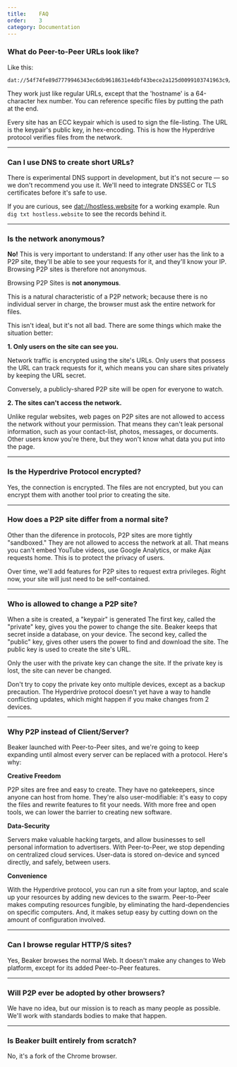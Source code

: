 ```yaml
---
title:    FAQ
order:    3
category: Documentation
---
```


### What do Peer-to-Peer URLs look like?

Like this:

```
dat://54f74fe89d7779946343ec6db9618631e4dbf43bece2a125d0099103741963c9/
```

They work just like regular URLs, except that the 'hostname' is a 64-character hex number.
You can reference specific files by putting the path at the end.

<div class="technical-explanation" data-title="Tech In-depth">
  <div class="icon"><span class="fa fa-info-circle"></span></div>
  <div class="body">
    <p>
      Every site has an ECC keypair which is used to sign the file-listing.
      The URL is the keypair's public key, in hex-encoding.
      This is how the Hyperdrive protocol verifies files from the network.
    </p>
  </div>
</div>

---

### Can I use DNS to create short URLs?

There is experimental DNS support in development, but it's not secure &mdash; so we don't recommend you use it.
We'll need to integrate DNSSEC or TLS certificates before it's safe to use.

If you are curious, see <a href="dat://hostless.website">dat://hostless.website</a> for a working example. Run `dig txt hostless.website` to see the records behind it.

---

### Is the network anonymous?

**No!**
This is very important to understand:
If any other user has the link to a P2P site, they'll be able to see your requests for it, and they'll know your IP.
Browsing P2P sites is therefore not anonymous.

<div class="technical-explanation single-line" data-title="Beware!">
  <div class="icon"><span class="fa fa-exclamation-triangle"></span></div>
  <div class="body">
    <p>Browsing P2P Sites is <strong>not anonymous</strong>.</p>
  </div>
</div>

This is a natural characteristic of a P2P network; because there is no individual server in charge, the browser must ask the entire network for files.

This isn't ideal, but it's not all bad. There are some things which make the situation better:

**1. Only users on the site can see you.**

Network traffic is encrypted using the site's URLs.
Only users that possess the URL can track requests for it, which means you can share sites privately by keeping the URL secret.

Conversely, a publicly-shared P2P site will be open for everyone to watch.

**2. The sites can't access the network.**

Unlike regular websites, web pages on P2P sites are not allowed to access the network without your permission.
That means they can't leak personal information, such as your contact-list, photos, messages, or documents.
Other users know you're there, but they won't know what data you put into the page.

---

### Is the Hyperdrive Protocol encrypted?

Yes, the connection is encrypted.
The files are not encrypted, but you can encrypt them with another tool prior to creating the site.

---

### How does a P2P site differ from a normal site?

Other than the diference in protocols, P2P sites are more tightly "sandboxed."
They are not allowed to access the network at all.
That means you can't embed YouTube videos, use Google Analytics, or make Ajax requests home.
This is to protect the privacy of users.

Over time, we'll add features for P2P sites to request extra privileges.
Right now, your site will just need to be self-contained.

---

### Who is allowed to change a P2P site?

When a site is created, a "keypair" is generated
The first key, called the "private" key, gives you the power to change the site.
Beaker keeps that secret inside a database, on your device.
The second key, called the "public" key, gives other users the power to find and download the site.
The public key is used to create the site's URL.

Only the user with the private key can change the site.
If the private key is lost, the site can never be changed.

<div class="technical-explanation" data-title="Beware!">
  <div class="icon"><span class="fa fa-exclamation-triangle"></span></div>
  <div class="body">
    <p>Don't try to copy the private key onto multiple devices, except as a backup precaution.
    The Hyperdrive protocol doesn't yet have a way to handle conflicting updates, which might happen if you make changes from 2 devices.</p>
  </div>
</div>

---

### Why P2P instead of Client/Server?

Beaker launched with Peer-to-Peer sites, and we're going to keep expanding until almost every server can be replaced with a protocol.
Here's why:

**Creative Freedom**

P2P sites are free and easy to create.
They have no gatekeepers, since anyone can host from home.
They're also user-modifiable: it's easy to copy the files and rewrite features to fit your needs.
With more free and open tools, we can lower the barrier to creating new software.

**Data-Security**

Servers make valuable hacking targets, and allow businesses to sell personal information to advertisers.
With Peer-to-Peer, we stop depending on centralized cloud services.
User-data is stored on-device and synced directly, and safely, between users.

**Convenience**

With the Hyperdrive protocol, you can run a site from your laptop, and scale up your resources by adding new devices to the swarm.
Peer-to-Peer makes computing resources fungible, by eliminating the hard-dependencies on specific computers.
And, it makes setup easy by cutting down on the amount of configuration involved.

---

### Can I browse regular HTTP/S sites?

Yes, Beaker browses the normal Web.
It doesn't make any changes to Web platform, except for its added Peer-to-Peer features.

---

### Will P2P ever be adopted by other browsers?

We have no idea, but our mission is to reach as many people as possible.
We'll work with standards bodies to make that happen.

---

### Is Beaker built entirely from scratch?

No, it's a fork of the Chrome browser.
